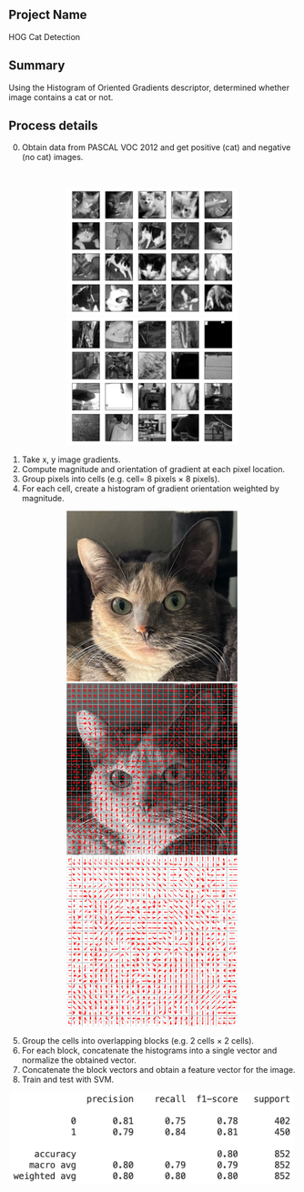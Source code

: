 ## Project Name 
HOG Cat Detection <br>

## Summary
Using the Histogram of Oriented Gradients descriptor, determined whether image contains a cat
or not.

## Process details
0. Obtain data from PASCAL VOC 2012 and get positive (cat) and negative (no cat)
images. 
<br>
<p align="center">
<img src="data/cats.png" width="300"/>
<img src="data/non_cats.png" width="300"/>
</p>

1. Take x, y image gradients. <br>
2. Compute magnitude and orientation of gradient at each pixel location. <br>
3. Group pixels into cells (e.g. cell= 8 pixels $\times$ 8 pixels). <br>
4. For each cell, create a histogram of gradient orientation weighted by magnitude. <br>

<p align="center">
<img src="data/nyuma.jpeg" width="300"/>
<img src="data/nyuma_gradient.png" width="300"/>
<img src="data/gradient.png" width="300"/>
</p>

5. Group the cells into overlapping blocks (e.g. 2 cells $\times$ 2 cells). <br>
6. For each block, concatenate the histograms into a single vector and normalize the obtained vector. <br>
7. Concatenate the block vectors and obtain a feature vector for the image.
8. Train and test with SVM.

<p align="center">
<img src="data/svm_result.png" width="500"/>
</p>

